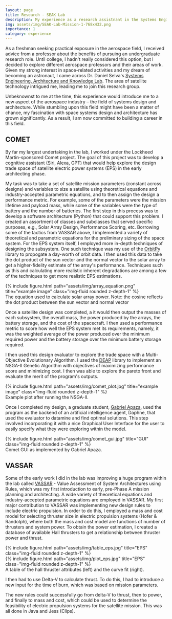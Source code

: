 ```yaml
---
layout: page
title: Research - SEAK Lab
description: My experience as a research assistnant in the Systems Engineering, Architecture and Knowledge Lab
img: assets/img/SEAK-Lab-Mission-1-768x432.png
importance: 1
category: experience
---
```


As a freshman seeking practical exposure in the aerospace field, I received advice from a professor about the benefits of pursuing an undergraduate research role. Until college, I hadn't really considered this option, but I decided to explore different aerospace professors and their areas of work. Given my strong interest in space-related activities and my dream of becoming an astronaut, I came across Dr. Daniel Selva's [Systems Engineering, Architecture and Knowledge Lab](https://www.selva-research.com/). The area of satellite technology intrigued me, leading me to join this research group.

Unbeknownst to me at the time, this experience would introduce me to a new aspect of the aerospace industry – the field of systems design and architecture. While stumbling upon this field might have been a matter of chance, my fascination with space systems design and architecture has grown significantly. As a result, I am now committed to building a career in this field.

## COMET

By far my largest undertaking in the lab, I worked under the Lockheed Martin-sponsored Comet project. The goal of this project was to develop a cognitive assistant (Siri, Alexa, GPT) that would help explore the design trade space of satellite electric power systems (EPS) in the early architecting phase.

My task was to take a set of satellite mission parameters (constant across designs) and variables to size a satellite using theoretical equations and industry-accepted parametric equations, and to then assign the design a performance metric. For example, some of the parameters were the mission lifetime and payload mass, while some of the variables were the type of battery and the number of batteries. The first step in this process was to develop a software architecture (Python) that could support this problem. I created an assortment of classes and subclasses that served specific purposes, e.g., Solar Array Design, Performance Scoring, etc. Borrowing some of the tactics from VASSAR above, I implemented a variety of theoretical and parametric equations for the preliminary sizing of the space system. For the EPS system itself, I employed more in-depth techniques of designing the subsystem. One such technique was my use of the [OrbitPy](https://github.com/EarthObservationSimulator/orbitpy) library to propogate a day-worth of orbit data. I then used this data to take the dot product of the sun vector and the normal vector to the solar array to get a higher-fidelity estimate of the array's performance. Techniques such as this and calculating more realistic inherent degradations are among a few of the techniques to get more realistic EPS estimations.

<div class="row">
    <div class="col-sm mt-3 mt-md-0">
        {% include figure.html path="assets/img/array_equation.png" title="example image" class="img-fluid rounded z-depth-1" %}
    </div>
</div>

<div class="caption">
    The equation used to calculate solar array power. Note: the cosine reflects the dot product between the sun vector and normal vector
</div>

Once a satellite design was completed, a it would then output the masses of each subsystem, the overall mass, the power produced by the arrays, the battery storage, and the cost of the spacecraft. I then used a performance metric to score how well the EPS system met its requirements, namely, it was the weighted average of the power produced over the minimum required power and the battery storage over the minimum battery storage required.

I then used this design evaluator to explore the trade space with a Multi-Objective Evolutionary Algorithm. I used the [DEAP](https://deap.readthedocs.io/en/master/) library to implement an NSGA-II Genetic Algorithm with objectives of maximizing performance score and minimizing cost. I then was able to explore the pareto front and evaluate the merit of the program's outputs.

<div class="row">
    <div class="col-sm mt-3 mt-md-0">
        {% include figure.html path="assets/img/comet_plot.jpg" title="example image" class="img-fluid rounded z-depth-1" %}
    </div>
</div>

<div class="caption">
    Example plot after running the NSGA-II.
</div>

Once I completed my design, a graduate student, [Gabriel Apaza](https://www.selva-research.com/people/gabe-apaza/), used the program as the backend of an artificial intelligence agent, Daphne, that used the evaluator to datamine and find optimal solutions. This step involved incorporating it with a nice Graphical User Interface for the user to easily specify what they were exploring within the model.

<div class="row">
    <div class="col-sm mt-3 mt-md-0">
        {% include figure.html path="assets/img/comet_gui.jpg" title="GUI" class="img-fluid rounded z-depth-1" %}
    </div>
</div>

<div class="caption">
    Comet GUI as implemented by Gabriel Apaza.
</div>

## VASSAR

Some of the early work I did in the lab was improving a huge program within the lab called [VASSAR](http://systemarchitect.mit.edu/docs/selva13a.pdf) -  Value Assessment of System Architectures using Rules, which was my first introduction to early, pre-Phase A mission planning and architecting. A wide variety of theoretical equations and industry-accepted parametric equations are employed in VASSAR. My first major contribution to VASSAR was implementing new design rules to include electric propulsion. In order to do this, I employed a mass and cost model for selecting thruster size in electric propulsion systems (Hofer & Randolph), where both the mass and cost model are functions of number of thrusters and system power. To obtain the power estimation, I created a database of available Hall thrusters to get a relationship between thruster power and thrust.

<div class="row">
    <div class="col-sm mt-3 mt-md-0">
        {% include figure.html path="assets/img/table_eps.jpg" title="EPS" class="img-fluid rounded z-depth-1" %}
    </div>
    <div class="col-sm mt-3 mt-md-0">
        {% include figure.html path="assets/img/plot_eps.jpg" title="EPS" class="img-fluid rounded z-depth-1" %}
    </div>
</div>
<div class="caption">
    A table of the hall thruster attributes (left) and the curve fit (right).
</div>

I then had to use Delta-V to calculate thrust. To do this, I had to introduce a new input for the time of burn, which was based on mission parameters.

The new rules could successfully go from delta-V to thrust, then to power, and finally to mass and cost, which could be used to determine the feasibility of electric propulsion systems for the satellite mission. This was all done in Java and Jess (Clips).
